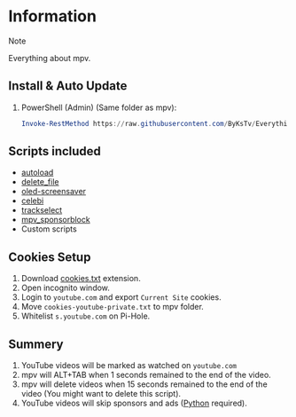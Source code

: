 # Information

> [!NOTE]
> Everything about mpv.

## Install & Auto Update

1. PowerShell (Admin) (Same folder as mpv):

   ```powershell
   Invoke-RestMethod https://raw.githubusercontent.com/ByKsTv/Everything/main/Windows/mpv/Install_Update.ps1 | Invoke-Expression

   ```

## Scripts included

- [autoload](https://github.com/mpv-player/mpv/blob/master/TOOLS/lua/autoload.lua)
- [delete_file](https://github.com/zenyd/mpv-scripts/blob/master/delete_file.lua)
- [oled-screensaver](https://github.com/Akemi/mpv-oled-screensaver/blob/master/oled-screensaver.lua)
- [celebi](https://github.com/po5/celebi/blob/master/celebi.lua)
- [trackselect](https://github.com/po5/trackselect/blob/master/trackselect.lua)
- [mpv_sponsorblock](https://github.com/po5/mpv_sponsorblock)
- Custom scripts

## Cookies Setup

1. Download [cookies.txt](https://addons.mozilla.org/en-US/firefox/addon/cookies-txt/) extension.
2. Open incognito window.
3. Login to `youtube.com` and export `Current Site` cookies.
4. Move `cookies-youtube-private.txt` to mpv folder.
5. Whitelist `s.youtube.com` on Pi-Hole.

## Summery

1. YouTube videos will be marked as watched on `youtube.com`
2. mpv will ALT+TAB when 1 seconds remained to the end of the video.
3. mpv will delete videos when 15 seconds remained to the end of the video (You might want to delete this script).
4. YouTube videos will skip sponsors and ads ([Python](https://www.python.org/downloads/) required).
